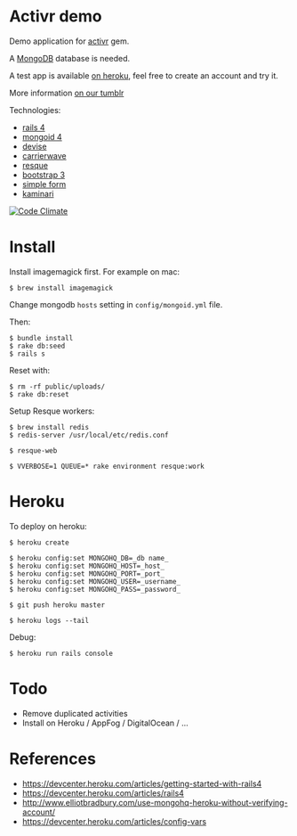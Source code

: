 Activr demo
===========

Demo application for [activr](https://github.com/fotonauts/activr) gem.

A [MongoDB](http://www.mongodb.org/) database is needed.

A test app is available [on heroku](http://activr-demo.herokuapp.com), feel free to create an account and try it.

More information [on our tumblr](http://fotopedia-code.tumblr.com)

Technologies:

- [rails 4](https://github.com/rails/rails)
- [mongoid 4](https://github.com/mongoid/mongoid)
- [devise](https://github.com/plataformatec/devise)
- [carrierwave](https://github.com/carrierwaveuploader/carrierwave)
- [resque](https://github.com/resque/resque)
- [bootstrap 3](http://getbootstrap.com)
- [simple form](https://github.com/plataformatec/simple_form)
- [kaminari](https://github.com/amatsuda/kaminari)

[![Code Climate](https://codeclimate.com/github/fotonauts/activr_demo.png)](https://codeclimate.com/github/fotonauts/activr_demo)


Install
=======

Install imagemagick first. For example on mac:

```
$ brew install imagemagick
```

Change mongodb `hosts` setting in `config/mongoid.yml` file.

Then:
```
$ bundle install
$ rake db:seed
$ rails s
```

Reset with:

```
$ rm -rf public/uploads/
$ rake db:reset
```

Setup Resque workers:
```
$ brew install redis
$ redis-server /usr/local/etc/redis.conf

$ resque-web

$ VVERBOSE=1 QUEUE=* rake environment resque:work
```


Heroku
======

To deploy on heroku:

```
$ heroku create

$ heroku config:set MONGOHQ_DB=_db name_
$ heroku config:set MONGOHQ_HOST=_host_
$ heroku config:set MONGOHQ_PORT=_port_
$ heroku config:set MONGOHQ_USER=_username_
$ heroku config:set MONGOHQ_PASS=_password_

$ git push heroku master

$ heroku logs --tail
```

Debug:

```
$ heroku run rails console
```


Todo
====

- Remove duplicated activities
- Install on Heroku / AppFog / DigitalOcean / ...


References
==========

- <https://devcenter.heroku.com/articles/getting-started-with-rails4>
- <https://devcenter.heroku.com/articles/rails4>
- <http://www.elliotbradbury.com/use-mongohq-heroku-without-verifying-account/>
- <https://devcenter.heroku.com/articles/config-vars>
